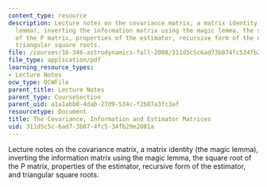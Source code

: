 ```yaml
---
content_type: resource
description: Lecture notes on the covariance matrix, a matrix identity (the magic
  lemma), inverting the information matrix using the magic lemma, the square root
  of the P matrix, properties of the estimator, recursive form of the estimator, and
  triangular square roots.
file: /courses/16-346-astrodynamics-fall-2008/311d5c5c6ad73b874fc534fb20e2081a_lec_22.pdf
file_type: application/pdf
learning_resource_types:
- Lecture Notes
ocw_type: OCWFile
parent_title: Lecture Notes
parent_type: CourseSection
parent_uid: a1a1abb8-4dab-27d9-534c-f2b87a3fc3af
resourcetype: Document
title: The Covariance, Information and Estimator Matrices
uid: 311d5c5c-6ad7-3b87-4fc5-34fb20e2081a
---
```

Lecture notes on the covariance matrix, a matrix identity (the magic lemma), inverting the information matrix using the magic lemma, the square root of the P matrix, properties of the estimator, recursive form of the estimator, and triangular square roots.

